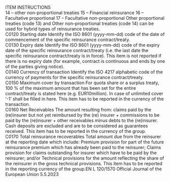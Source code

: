  
ITEM  INSTRUCTIONS  
14 – other non-proportional treaties 
15 – Financial reinsurance 
16 – Facultative proportional 
17 – Facultative non-proportional 
Other proportional treaties (code 13) and Other non-proportional treaties (code 14) can be 
used for hybrid types of reinsurance treaties.  
C0120  Starting date  Identify the ISO 8601 (yyyy-mm-dd) code of the date of commencement of the specific 
reinsurance contract/treaty.  
C0130  Expiry date  Identify the ISO 8601 (yyyy-mm-dd) code of the expiry date of the specific reinsurance 
contract/treaty (i.e. the last date the specific reinsurance contract/treaty is in force). This 
item is not reported if there is no expiry date (for example, contract is continuous and 
ends by one of the parties giving notice).  
C0140  Currency of transaction  Identify the ISO 4217 alphabetic code of the currency of payments for the specific 
reinsurance contract/treaty.  
C0150  Maximum cover by 
transaction  For quota share or a surplus treaty, 100 % of the maximum amount that has been set for the 
entire contract/treaty is stated here (e.g. EUR10million). In case of unlimited cover ‘-1’ shall 
be filled in here. 
This item has to be reported in the currency of the transaction.  
C0160  Net Receivables  The amount resulting from: claims paid by the (re)insurer but not yet reimbursed by the (re) 
insurer + commissions to be paid by the (re)insurer + other receivables minus debts to the 
(re)insurer. Cash deposits are excluded and are to be considered as guarantees received. 
This item has to be reported in the currency of the group.  
C0170  Total reinsurance 
recoverables  Total amount due from the reinsurer at the reporting date which include: 
Premium provision for part of the future reinsurance premium which has already been paid 
to the reinsurer; 
Claims provision for claims outstanding for insurer which have to be paid by the reinsurer; 
and/or 
Technical provisions for the amount reflecting the share of the reinsurer in the gross 
technical provisions. This item has to be reported in the reporting currency of the group.EN  L 120/1570 Official Journal of the European Union 5.5.2023